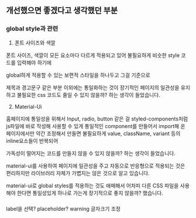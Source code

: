 ## 개선했으면 좋겠다고 생각했던 부분

### global style과 관련

1. 폰트 사이즈와 색깔

폰트 사이즈, 색깔이 모든 요소마다 다르게 적용되고 있어 불필요하게 비슷한 style 코드를 입력해야 하기에

global하게 적용할 수 있는 보편적 스타일을 하나두고 그걸 기준으로

제목과 경고문구 같은 부분 이외에는 통일화하는 것이 장기적인 페이지의 일관성을 유지하고 불필요한 css 코드도 줄일 수 있지 않을까? 하는 생각이 들었습니다.

2. Material-Ui

홈페이지에 통일성을 위해서 Input, radio, button 같은 걸 styled-components처럼 js파일에 바로 작성해 사용할 수 있게 통일적인 component를 만들어서 import해 온 페이지에서만 약간 조정해서 만들면 불필요하게 value, className, variant 등의 inline요소들이 반복되어

가독성이 떨어지는 코드를 만들지 않을 수 있지 않을까? 하는 생각이 들었습니다.

material-ui를 사용하여 페이지에 일관성을 주고 자동으로 반응형으로 적용되는 것은 편리하지만 라이브러리 자체가 가볍지는 않은 것으로 알고 있습니다.

material-ui로 global styles를 적용하는 것도 애매해서 어차피 다른 CSS 파일을 사용해야 한다면 통일성있게 하나로 가는게 장기적으로 좋지 않을까? 했습니다.

###

label을 선택? placeholder?
warning 글자크기 조정
